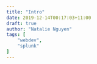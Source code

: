 ```yaml
---
title: "Intro"
date: 2019-12-14T00:17:03+11:00
draft: true
author: "Natalie Nguyen"
tags: [
    "webdev",
    "splunk"
]
---
```

